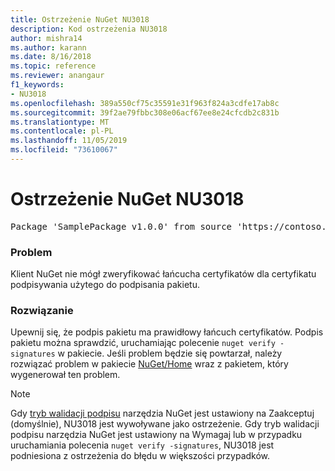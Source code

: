 ```yaml
---
title: Ostrzeżenie NuGet NU3018
description: Kod ostrzeżenia NU3018
author: mishra14
ms.author: karann
ms.date: 8/16/2018
ms.topic: reference
ms.reviewer: anangaur
f1_keywords:
- NU3018
ms.openlocfilehash: 389a550cf75c35591e31f963f824a3cdfe17ab8c
ms.sourcegitcommit: 39f2ae79fbbc308e06acf67ee8e24cfcdb2c831b
ms.translationtype: MT
ms.contentlocale: pl-PL
ms.lasthandoff: 11/05/2019
ms.locfileid: "73610067"
---
```

# <a name="nuget-warning-nu3018"></a>Ostrzeżenie NuGet NU3018

<pre>Package 'SamplePackage v1.0.0' from source 'https://contoso.com/index.json': The primary signature found a chain building issue: A certificate chain processed, but terminated in a root certificate which is not trusted by the trust provider.</pre>

### <a name="issue"></a>Problem

Klient NuGet nie mógł zweryfikować łańcucha certyfikatów dla certyfikatu podpisywania użytego do podpisania pakietu.


### <a name="solution"></a>Rozwiązanie

Upewnij się, że podpis pakietu ma prawidłowy łańcuch certyfikatów. Podpis pakietu można sprawdzić, uruchamiając polecenie `nuget verify -signatures` w pakiecie. Jeśli problem będzie się powtarzał, należy rozwiązać problem w pakiecie [NuGet/Home](https://github.com/NuGet/Home/issues) wraz z pakietem, który wygenerował ten problem.


> [!Note]
> Gdy [tryb walidacji podpisu](https://docs.microsoft.com/nuget/consume-packages/installing-signed-packages#configure-package-signature-requirements) narzędzia NuGet jest ustawiony na Zaakceptuj (domyślnie), NU3018 jest wywoływane jako ostrzeżenie. Gdy tryb walidacji podpisu narzędzia NuGet jest ustawiony na Wymagaj lub w przypadku uruchamiania polecenia `nuget verify -signatures`, NU3018 jest podniesiona z ostrzeżenia do błędu w większości przypadków. 